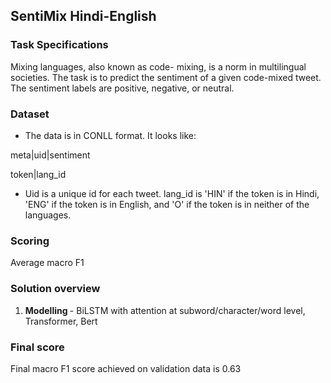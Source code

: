## SentiMix Hindi-English

### Task Specifications
Mixing languages, also known as code- mixing, is a norm in multilingual societies. The task is to predict the sentiment of a given code-mixed tweet. The sentiment labels are positive, negative, or neutral.

### Dataset

* The data is in CONLL format. It looks like:

meta|uid|sentiment 

token|lang_id 

 * Uid is a unique id for each tweet. lang_id is 'HIN' if the token is in Hindi, 'ENG' if the token is in English, and 'O' if the token is in neither of the languages. 

### Scoring

Average macro F1
  
### Solution overview

1. <b> Modelling </b> - BiLSTM with attention at subword/character/word level, Transformer, Bert

### Final score

Final macro F1 score achieved on validation data is 0.63




